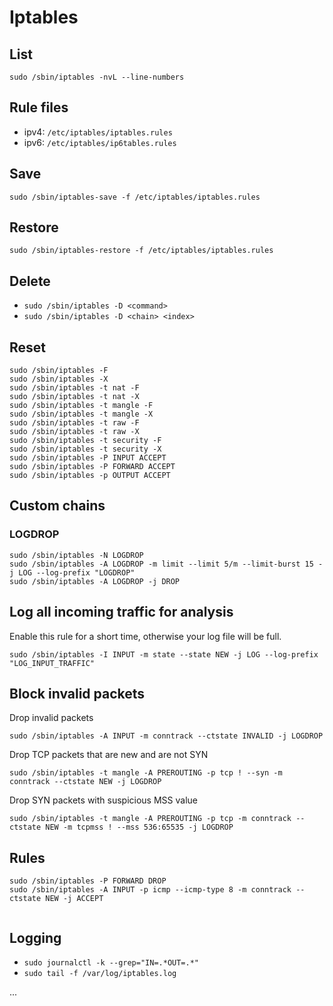 # Iptables

## List

`sudo /sbin/iptables -nvL --line-numbers`

## Rule files

- ipv4: `/etc/iptables/iptables.rules`
- ipv6: `/etc/iptables/ip6tables.rules`

## Save

`sudo /sbin/iptables-save -f /etc/iptables/iptables.rules`

## Restore 

`sudo /sbin/iptables-restore -f /etc/iptables/iptables.rules`

## Delete

- `sudo /sbin/iptables -D <command>`
- `sudo /sbin/iptables -D <chain> <index>`


## Reset

```
sudo /sbin/iptables -F
sudo /sbin/iptables -X
sudo /sbin/iptables -t nat -F
sudo /sbin/iptables -t nat -X
sudo /sbin/iptables -t mangle -F
sudo /sbin/iptables -t mangle -X
sudo /sbin/iptables -t raw -F
sudo /sbin/iptables -t raw -X
sudo /sbin/iptables -t security -F
sudo /sbin/iptables -t security -X
sudo /sbin/iptables -P INPUT ACCEPT
sudo /sbin/iptables -P FORWARD ACCEPT
sudo /sbin/iptables -p OUTPUT ACCEPT
```

## Custom chains

### LOGDROP

```
sudo /sbin/iptables -N LOGDROP
sudo /sbin/iptables -A LOGDROP -m limit --limit 5/m --limit-burst 15 -j LOG --log-prefix "LOGDROP"
sudo /sbin/iptables -A LOGDROP -j DROP
```

## Log all incoming traffic for analysis

Enable this rule for a short time, otherwise your log file will be full.

`sudo /sbin/iptables -I INPUT -m state --state NEW -j LOG --log-prefix "LOG_INPUT_TRAFFIC"`

## Block invalid packets

Drop invalid packets

`sudo /sbin/iptables -A INPUT -m conntrack --ctstate INVALID -j LOGDROP`

Drop TCP packets that are new and are not SYN

`sudo /sbin/iptables -t mangle -A PREROUTING -p tcp ! --syn -m conntrack --ctstate NEW -j LOGDROP`

Drop SYN packets with suspicious MSS value

`sudo /sbin/iptables -t mangle -A PREROUTING -p tcp -m conntrack --ctstate NEW -m tcpmss ! --mss 536:65535 -j LOGDROP`


## Rules

```
sudo /sbin/iptables -P FORWARD DROP
sudo /sbin/iptables -A INPUT -p icmp --icmp-type 8 -m conntrack --ctstate NEW -j ACCEPT


```


## Logging

- `sudo journalctl -k --grep="IN=.*OUT=.*"`
- `sudo tail -f /var/log/iptables.log`

...
